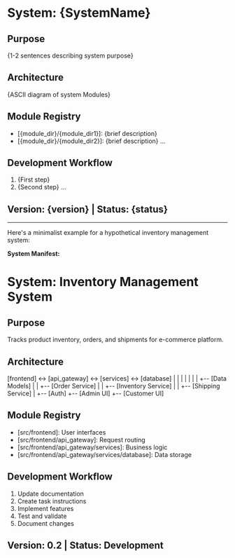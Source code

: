 <!--
Instructions:  Fill in the placeholders below to create the System Manifest.
This document provides a high-level overview of the entire system.
-->

# System: {SystemName}

## Purpose

{1-2 sentences describing system purpose}

## Architecture

{ASCII diagram of system Modules}

## Module Registry

- [{module_dir}/{module_dir1}]: {brief description}
- [{module_dir}/{module_dir2}]: {brief description}
...

## Development Workflow

1. {First step}
2. {Second step}
...

## Version: {version} | Status: {status}

---

Here's a minimalist example for a hypothetical inventory management system:

**System Manifest:**

# System: Inventory Management System

## Purpose

Tracks product inventory, orders, and shipments for e-commerce platform.

## Architecture

[frontend] <-> [api_gateway] <-> [services] <-> [database]
  |                |             |            |
  |                |             |            +-- [Data Models]
  |                |             +-- [Order Service]
  |                |             +-- [Inventory Service]
  |                |             +-- [Shipping Service]
  |                +-- [Auth]
  +-- [Admin UI]
  +-- [Customer UI]

## Module Registry

- [src/frontend]: User interfaces
- [src/frontend/api_gateway]: Request routing
- [src/frontend/api_gateway/services]: Business logic
- [src/frontend/api_gateway/services/database]: Data storage

## Development Workflow

1. Update documentation
2. Create task instructions
3. Implement features
4. Test and validate
5. Document changes

## Version: 0.2 | Status: Development
